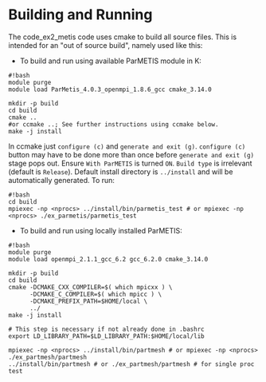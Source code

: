 # Building and Running #

The code_ex2_metis code uses cmake to build all source files. This is intended for an "out of source build", namely used like this:

* To build and run using available ParMETIS module in K:
```
#!bash
module purge
module load ParMetis_4.0.3_openmpi_1.8.6_gcc cmake_3.14.0

mkdir -p build
cd build
cmake ..
#or ccmake ..; See further instructions using ccmake below.
make -j install
```
In ccmake just `configure (c)` and `generate and exit (g)`. `configure (c)` button may have to be done more than once before `generate and exit (g)` stage pops out. Ensure `With ParMETIS` is turned `ON`. `Build type` is irrelevant (default is `Release`). Default install directory is `../install` and will be automatically generated.
To run:
```
#!bash
cd build
mpiexec -np <nprocs> ../install/bin/parmetis_test # or mpiexec -np <nprocs> ./ex_parmetis/parmetis_test
```

* To build and run using locally installed ParMETIS:

```
#!bash
module purge
module load openmpi_2.1.1_gcc_6.2 gcc_6.2.0 cmake_3.14.0

mkdir -p build
cd build
cmake -DCMAKE_CXX_COMPILER=$( which mpicxx ) \
      -DCMAKE_C_COMPILER=$( which mpicc ) \
      -DCMAKE_PREFIX_PATH=$HOME/local \
      ../
make -j install

# This step is necessary if not already done in .bashrc
export LD_LIBRARY_PATH=$LD_LIBRARY_PATH:$HOME/local/lib

mpiexec -np <nprocs> ../install/bin/partmesh # or mpiexec -np <nprocs> ./ex_partmesh/partmesh
../install/bin/partmesh # or ./ex_partmesh/partmesh # for single proc test
```
